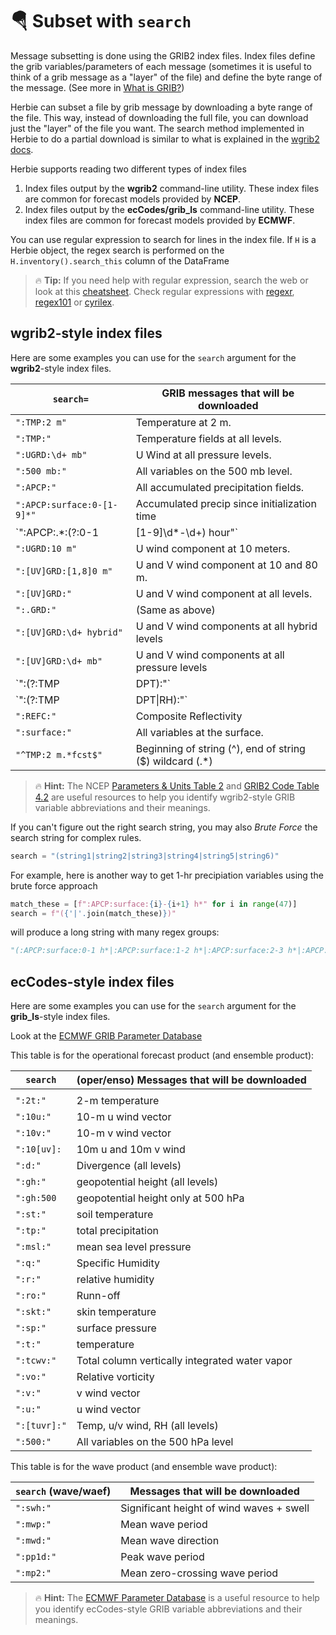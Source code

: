 # 🪂 Subset with `search`

Message subsetting is done using the GRIB2 index files. Index files define the grib variables/parameters of each message (sometimes it is useful to think of a grib message as a "layer" of the file) and define the byte range of the message. (See more in [What is GRIB?](../background/grib2.md#how-grib-subsetting-works-in-herbie))

Herbie can subset a file by grib message by downloading a byte range of the file. This way, instead of downloading the full file, you can download just the "layer" of the file you want. The search method implemented in Herbie to do a partial download is similar to what is explained in the [wgrib2 docs](https://www.cpc.ncep.noaa.gov/products/wesley/fast_downloading_grib.html).

Herbie supports reading two different types of index files

1. Index files output by the **wgrib2** command-line utility. These index files are common for forecast models provided by **NCEP**.
2. Index files output by the **ecCodes/grib_ls** command-line utility. These index files are common for forecast models provided by **ECMWF**.

You can use regular expression to search for lines in the index file. If `H` is a Herbie object, the regex search is performed on the `H.inventory().search_this` column of the DataFrame

> 🔥 **Tip:** If you need help with regular expression, search the web or look at this [cheatsheet](https://www.petefreitag.com/cheatsheets/regex/). Check regular expressions with [regexr](https://regexr.com/), [regex101](https://regex101.com/) or [cyrilex](https://extendsclass.com/regex-tester.html).

## wgrib2-style index files

Here are some examples you can use for the `search` argument for the **wgrib2**-style index files.

| `search=`                              | GRIB messages that will be downloaded                     |
| -------------------------------------- | --------------------------------------------------------- |
| `":TMP:2 m"`                           | Temperature at 2 m.                                       |
| `":TMP:"`                              | Temperature fields at all levels.                         |
| `":UGRD:\d+ mb"`                       | U Wind at all pressure levels.                            |
| `":500 mb:"`                           | All variables on the 500 mb level.                        |
| `":APCP:"`                             | All accumulated precipitation fields.                     |
| `":APCP:surface:0-[1-9]*"`             | Accumulated precip since initialization time              |
| `":APCP:.*:(?:0-1|[1-9]\d*-\d+) hour"` | Accumulated precip over last hour                         |
| `":UGRD:10 m"`                         | U wind component at 10 meters.                            |
| `":[UV]GRD:[1,8]0 m"`                  | U and V wind component at 10 and 80 m.                    |
| `":[UV]GRD:"`                          | U and V wind component at all levels.                     |
| `":.GRD:"`                             | (Same as above)                                           |
| `":[UV]GRD:\d+ hybrid"`                | U and V wind components at all hybrid levels              |
| `":[UV]GRD:\d+ mb"`                    | U and V wind components at all pressure levels            |
| `":(?:TMP|DPT):"`                      | Temperature and Dew Point for all levels .                |
| `":(?:TMP|DPT\|RH):"`                  | TMP, DPT, and Relative Humidity for all levels.           |
| `":REFC:"`                             | Composite Reflectivity                                    |
| `":surface:"`                          | All variables at the surface.                             |
| `"^TMP:2 m.*fcst$"`                    | Beginning of string (^), end of string ($) wildcard (.\*) |

> 🔥 **Hint:** The NCEP [Parameters & Units Table 2](https://www.nco.ncep.noaa.gov/pmb/docs/on388/table2.html) and [GRIB2 Code Table 4.2](https://www.nco.ncep.noaa.gov/pmb/docs/grib2/grib2_doc/grib2_table4-2.shtml) are useful resources to help you identify wgrib2-style GRIB variable abbreviations and their meanings.

If you can't figure out the right search string, you may also _Brute Force_ the search string for complex rules.

```python
search = "(string1|string2|string3|string4|string5|string6)"
```

For example, here is another way to get 1-hr precipiation variables using the brute force approach

```python
match_these = [f":APCP:surface:{i}-{i+1} h*" for i in range(47)]
search = f"({'|'.join(match_these)})"
```

will produce a long string with many regex groups:

```python
"(:APCP:surface:0-1 h*|:APCP:surface:1-2 h*|:APCP:surface:2-3 h*|:APCP:surface:3-4 h*|:APCP:surface:4-5 h*|:APCP:surface:5-6 h*|:APCP:surface:6-7 h*|:APCP:surface:7-8 h*|:APCP:surface:8-9 h*|:APCP:surface:9-10 h*|:APCP:surface:10-11 h*|:APCP:surface:11-12 h*|:APCP:surface:12-13 h*|:APCP:surface:13-14 h*|:APCP:surface:14-15 h*|:APCP:surface:15-16 h*|:APCP:surface:16-17 h*|:APCP:surface:17-18 h*|:APCP:surface:18-19 h*|:APCP:surface:19-20 h*|:APCP:surface:20-21 h*|:APCP:surface:21-22 h*|:APCP:surface:22-23 h*|:APCP:surface:23-24 h*|:APCP:surface:24-25 h*|:APCP:surface:25-26 h*|:APCP:surface:26-27 h*|:APCP:surface:27-28 h*|:APCP:surface:28-29 h*|:APCP:surface:29-30 h*|:APCP:surface:30-31 h*|:APCP:surface:31-32 h*|:APCP:surface:32-33 h*|:APCP:surface:33-34 h*|:APCP:surface:34-35 h*|:APCP:surface:35-36 h*|:APCP:surface:36-37 h*|:APCP:surface:37-38 h*|:APCP:surface:38-39 h*|:APCP:surface:39-40 h*|:APCP:surface:40-41 h*|:APCP:surface:41-42 h*|:APCP:surface:42-43 h*|:APCP:surface:43-44 h*|:APCP:surface:44-45 h*|:APCP:surface:45-46 h*|:APCP:surface:46-47 h*)"
```

## ecCodes-style index files

Here are some examples you can use for the `search` argument for the **grib_ls**-style index files.

Look at the [ECMWF GRIB Parameter Database](https://apps.ecmwf.int/codes/grib/param-db)

This table is for the operational forecast product (and ensemble product):

| `search`     | (oper/enso) Messages that will be downloaded   |
| ------------ | ---------------------------------------------- |
|              |                                                |
| `":2t:"`     | 2-m temperature                                |
| `":10u:"`    | 10-m u wind vector                             |
| `":10v:"`    | 10-m v wind vector                             |
| `":10[uv]:`  | 10m u and 10m v wind                           |
| `":d:"`      | Divergence (all levels)                        |
| `":gh:"`     | geopotential height (all levels)               |
| `":gh:500`   | geopotential height only at 500 hPa            |
| `":st:"`     | soil temperature                               |
| `":tp:"`     | total precipitation                            |
| `":msl:"`    | mean sea level pressure                        |
| `":q:"`      | Specific Humidity                              |
| `":r:"`      | relative humidity                              |
| `":ro:"`     | Runn-off                                       |
| `":skt:"`    | skin temperature                               |
| `":sp:"`     | surface pressure                               |
| `":t:"`      | temperature                                    |
| `":tcwv:"`   | Total column vertically integrated water vapor |
| `":vo:"`     | Relative vorticity                             |
| `":v:"`      | v wind vector                                  |
| `":u:"`      | u wind vector                                  |
| `":[tuvr]:"` | Temp, u/v wind, RH (all levels)                |
| `":500:"`    | All variables on the 500 hPa level             |

This table is for the wave product (and ensemble wave product):

| `search` (wave/waef) | Messages that will be downloaded         |
| -------------------- | ---------------------------------------- |
| `":swh:"`            | Significant height of wind waves + swell |
| `":mwp:"`            | Mean wave period                         |
| `":mwd:"`            | Mean wave direction                      |
| `":pp1d:"`           | Peak wave period                         |
| `":mp2:"`            | Mean zero-crossing wave period           |

> 🔥 **Hint:** The [ECMWF Parameter Database](https://apps.ecmwf.int/codes/grib/param-db?filter=grib2) is a useful resource to help you identify ecCodes-style GRIB variable abbreviations and their meanings.
